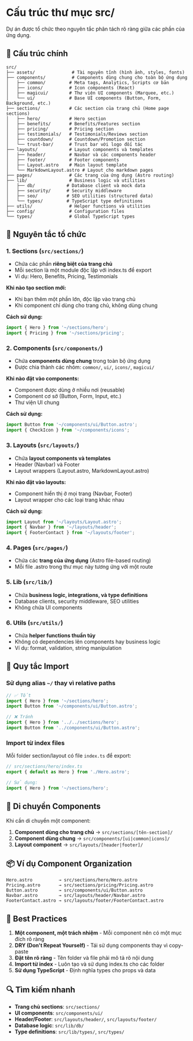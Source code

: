 # Cấu trúc thư mục src/

Dự án được tổ chức theo nguyên tắc phân tách rõ ràng giữa các phần của ứng dụng.

## 📁 Cấu trúc chính

```
src/
├── assets/              # Tài nguyên tĩnh (hình ảnh, styles, fonts)
├── components/          # Components dùng chung cho toàn bộ ứng dụng
│   ├── common/         # Meta tags, Analytics, Scripts cơ bản
│   ├── icons/          # Icon components (React)
│   ├── magicui/        # Thư viện UI components (Marquee, etc.)
│   └── ui/             # Base UI components (Button, Form, Background, etc.)
├── sections/           # Các section của trang chủ (Home page sections)
│   ├── hero/           # Hero section
│   ├── benefits/       # Benefits/Features section
│   ├── pricing/        # Pricing section
│   ├── testimonials/   # Testimonials/Reviews section
│   ├── countdown/      # Countdown/Promotion section
│   └── trust-bar/      # Trust bar với logo đối tác
├── layouts/            # Layout components và templates
│   ├── header/         # Navbar và các components header
│   ├── footer/         # Footer components
│   ├── Layout.astro    # Main layout template
│   └── MarkdownLayout.astro # Layout cho markdown pages
├── pages/              # Các trang của ứng dụng (Astro routing)
├── lib/                # Business logic và utilities
│   ├── db/            # Database client và mock data
│   ├── security/      # Security middleware
│   ├── seo/           # SEO utilities (structured data)
│   └── types/         # TypeScript type definitions
├── utils/              # Helper functions và utilities
├── config/             # Configuration files
└── types/              # Global TypeScript types

```

## 🎯 Nguyên tắc tổ chức

### 1. **Sections** (`src/sections/`)
- Chứa các phần **riêng biệt của trang chủ**
- Mỗi section là một module độc lập với index.ts để export
- Ví dụ: Hero, Benefits, Pricing, Testimonials

**Khi nào tạo section mới:**
- Khi bạn thêm một phần lớn, độc lập vào trang chủ
- Khi component chỉ dùng cho trang chủ, không dùng chung

**Cách sử dụng:**
```typescript
import { Hero } from '~/sections/hero';
import { Pricing } from '~/sections/pricing';
```

### 2. **Components** (`src/components/`)
- Chứa **components dùng chung** trong toàn bộ ứng dụng
- Được chia thành các nhóm: `common/`, `ui/`, `icons/`, `magicui/`

**Khi nào đặt vào components:**
- Component được dùng ở nhiều nơi (reusable)
- Component cơ sở (Button, Form, Input, etc.)
- Thư viện UI chung

**Cách sử dụng:**
```typescript
import Button from '~/components/ui/Button.astro';
import { CheckIcon } from '~/components/icons';
```

### 3. **Layouts** (`src/layouts/`)
- Chứa **layout components và templates**
- Header (Navbar) và Footer
- Layout wrappers (Layout.astro, MarkdownLayout.astro)

**Khi nào đặt vào layouts:**
- Component hiển thị ở mọi trang (Navbar, Footer)
- Layout wrapper cho các loại trang khác nhau

**Cách sử dụng:**
```typescript
import Layout from '~/layouts/Layout.astro';
import { Navbar } from '~/layouts/header';
import { FooterContact } from '~/layouts/footer';
```

### 4. **Pages** (`src/pages/`)
- Chứa các **trang của ứng dụng** (Astro file-based routing)
- Mỗi file .astro trong thư mục này tương ứng với một route

### 5. **Lib** (`src/lib/`)
- Chứa **business logic, integrations, và type definitions**
- Database clients, security middleware, SEO utilities
- Không chứa UI components

### 6. **Utils** (`src/utils/`)
- Chứa **helper functions thuần túy**
- Không có dependencies lên components hay business logic
- Ví dụ: format, validation, string manipulation

## 📝 Quy tắc Import

### Sử dụng alias `~/` thay vì relative paths
```typescript
// ✅ Tốt
import { Hero } from '~/sections/hero';
import Button from '~/components/ui/Button.astro';

// ❌ Tránh
import { Hero } from '../../sections/hero';
import Button from '../components/ui/Button.astro';
```

### Import từ index files
Mỗi folder section/layout có file `index.ts` để export:

```typescript
// src/sections/hero/index.ts
export { default as Hero } from './Hero.astro';

// Sử dụng:
import { Hero } from '~/sections/hero';
```

## 🔄 Di chuyển Components

Khi cần di chuyển một component:

1. **Component dùng cho trang chủ** → `src/sections/[tên-section]/`
2. **Component dùng chung** → `src/components/[ui|common|icons]/`
3. **Layout component** → `src/layouts/[header|footer]/`

## 📦 Ví dụ Component Organization

```
Hero.astro          → src/sections/hero/Hero.astro
Pricing.astro       → src/sections/pricing/Pricing.astro
Button.astro        → src/components/ui/Button.astro
Navbar.astro        → src/layouts/header/Navbar.astro
FooterContact.astro → src/layouts/footer/FooterContact.astro
```

## 🚀 Best Practices

1. **Một component, một trách nhiệm** - Mỗi component nên có một mục đích rõ ràng
2. **DRY (Don't Repeat Yourself)** - Tái sử dụng components thay vì copy-paste
3. **Đặt tên rõ ràng** - Tên folder và file phải mô tả rõ nội dung
4. **Import từ index** - Luôn tạo và sử dụng index.ts cho các folder
5. **Sử dụng TypeScript** - Định nghĩa types cho props và data

## 🔍 Tìm kiếm nhanh

- **Trang chủ sections**: `src/sections/`
- **UI components**: `src/components/ui/`
- **Header/Footer**: `src/layouts/header/`, `src/layouts/footer/`
- **Database logic**: `src/lib/db/`
- **Type definitions**: `src/lib/types/`, `src/types/`

